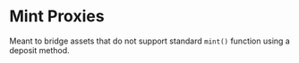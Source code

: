 # Mint Proxies
Meant to bridge assets that do not support standard `mint()` function using a deposit method.
